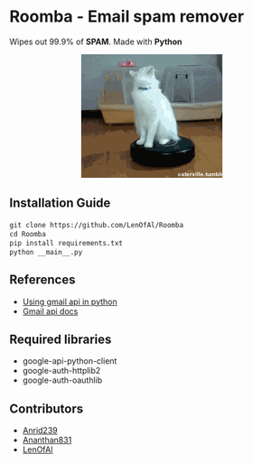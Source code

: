 # Roomba  -  Email spam remover
Wipes out 99.9% of **SPAM**.
Made with **Python**

<p align="center">
  <img src="3rIx.gif" />
</p>


## **Installation Guide**
```
git clone https://github.com/LenOfAl/Roomba
cd Roomba
pip install requirements.txt
python __main__.py

```

## **References**

 - [Using gmail api in python](https://www.thepythoncode.com/article/use-gmail-api-in-python)
 - [Gmail api docs](https://developers.google.com/gmail/api/guides)
 

## **Required libraries**

 - google-api-python-client
 - google-auth-httplib2
 - google-auth-oauthlib

## **Contributors**

 - [Anrid239]( https://github.com/Anrid239)
 - [Ananthan831](https://github.com/Ananthan831)
 - [LenOfAl](https://github.com/LenOfAl)



 
